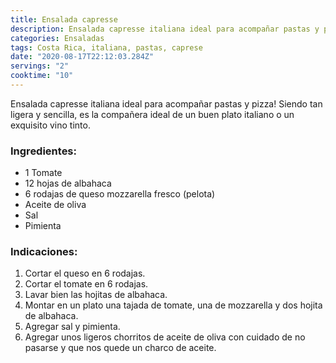 ```yaml
---
title: Ensalada capresse
description: Ensalada capresse italiana ideal para acompañar pastas y pizza
categories: Ensaladas
tags: Costa Rica, italiana, pastas, caprese
date: "2020-08-17T22:12:03.284Z"
servings: "2"
cooktime: "10"
---
```

Ensalada capresse italiana ideal para acompañar pastas y pizza! Siendo tan ligera y sencilla, es la compañera ideal de un buen plato italiano o un exquisito vino tinto.

### Ingredientes:

- 1 Tomate
- 12 hojas de albahaca
- 6 rodajas de queso mozzarella fresco (pelota)
- Aceite de oliva
- Sal
- Pimienta

### Indicaciones:

1. Cortar el queso en 6 rodajas.
2. Cortar el tomate en 6 rodajas.
3. Lavar bien las hojitas de albahaca.
4. Montar en un plato una tajada de tomate, una de mozzarella y dos hojita de albahaca.
5. Agregar sal y pimienta.
6. Agregar unos ligeros chorritos de aceite de oliva con cuidado de no pasarse y que nos quede un charco de aceite.
